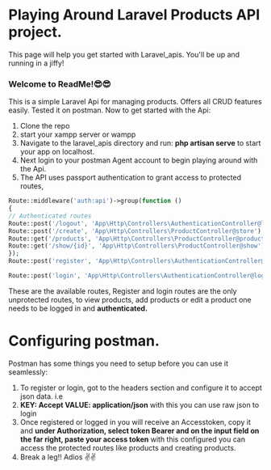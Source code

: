 # Playing Around Laravel Products API project.

This page will help you get started with Laravel_apis. You'll be up and running in a jiffy!

### **Welcome to ReadMe!😎😎**

This is a simple Laravel Api for managing products. Offers all CRUD features easily. Tested it on postman. Now to get started with the Api:

1. Clone the repo
2. start your xampp server or wampp
3. Navigate to the laravel_apis directory and run: **php artisan serve** to start your app on localhost.
4. Next login to your postman Agent account to begin playing around with the Api.
5. The API uses passport authentication to grant access to protected routes,

```php
Route::middleware('auth:api')->group(function () 
{
// Authenticated routes 
Route::post('/logout', 'App\Http\Controllers\AuthenticationController@logout');
Route::post('/create', 'App\Http\Controllers\ProductController@store'); 
Route::get('/products', 'App\Http\Controllers\ProductController@products'); 
Route::get('/show/{id}', 'App\Http\Controllers\ProductController@show'); 
});
Route::post('register', 'App\Http\Controllers\AuthenticationController@register')->name('register'); 

Route::post('login', 'App\Http\Controllers\AuthenticationController@login')->name('login');
```

These are the available routes, Register and login routes are the only unprotected routes, to view products, add products or edit a product one needs to be logged in and **authenticated.**

# Configuring postman.

Postman has some things you need to setup before you can use it seamlessly:

1. To register or login, got to the headers section and configure it to accept json data. i.e
2. **KEY: Accept VALUE: application/json** with this you can use raw json to login
3. Once registered or logged in you will receive an Accesstoken, copy it and **under Authorization, select token Bearer and on the input field on the far right, paste your access token** with this configured you can access the protected routes like products and creating products.
4. Break a leg!! Adios ✌️✌️
